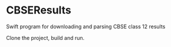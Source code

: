 # CBSEResults
Swift program for downloading and parsing CBSE class 12 results

Clone the project, build and run.
